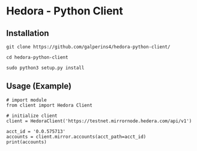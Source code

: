 # Hedora - Python Client

## Installation
```git clone https://github.com/galperins4/hedora-python-client/```

```cd hedora-python-client```

```sudo python3 setup.py install```

## Usage (Example)

```
# import module
from client import Hedora Client

# initialize client
client = HedoraClient('https://testnet.mirrornode.hedera.com/api/v1')

acct_id = '0.0.575713'
accounts = client.mirror.accounts(acct_path=acct_id)
print(accounts)
```
